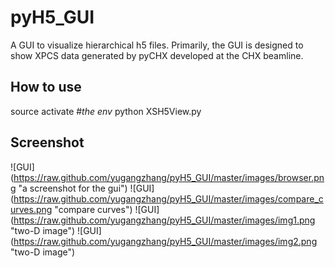# pyH5_GUI
A GUI to visualize hierarchical h5 files. Primarily, the GUI is designed to show XPCS data generated by pyCHX developed at the CHX beamline.

## How to use
source activate #*the env*
python XSH5View.py

## Screenshot

![GUI] (https://raw.github.com/yugangzhang/pyH5_GUI/master/images/browser.png "a screenshot for the gui")
![GUI] (https://raw.github.com/yugangzhang/pyH5_GUI/master/images/compare_curves.png "compare curves")
![GUI] (https://raw.github.com/yugangzhang/pyH5_GUI/master/images/img1.png "two-D image")
![GUI] (https://raw.github.com/yugangzhang/pyH5_GUI/master/images/img2.png "two-D image") 
